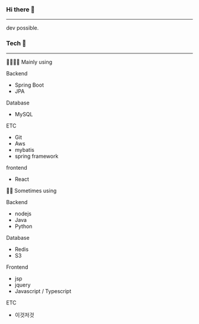 ### Hi there 👋
-----
dev possible.

<!--
**namchn/namchn** is a ✨ _special_ ✨ repository because its `README.md` (this file) appears on your GitHub profile.

Here are some ideas to get you started:

- 🔭 I’m currently working on ...
- 🌱 I’m currently learning ...
- 👯 I’m looking to collaborate on ...
- 🤔 I’m looking for help with ...
- 💬 Ask me about ...
- 📫 How to reach me: ...
- 😄 Pronouns: ...
- ⚡ Fun fact: ...
-->

### Tech  👋
-----

🔭🌱🧑‍💻 Mainly using

Backend
- Spring Boot
- JPA

Database
- MySQL

ETC
- Git
- Aws
- mybatis
- spring framework

frontend
- React


🌱👀 Sometimes using

Backend
- nodejs
- Java
- Python

Database
- Redis
- S3

Frontend
- jsp
- jquery
- Javascript / Typescript


ETC
-  이것저것

